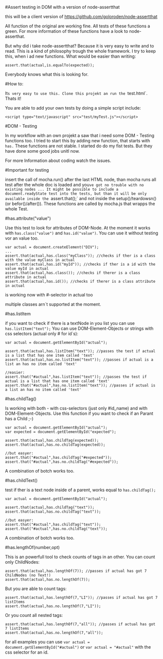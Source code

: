 #Assert testing in DOM with a version of node-assertthat 

this will be a client version of 
https://github.com/goloroden/node-assertthat

All function of the original are working fine. All tests of these functions a green. 
For more information of these functions have a look to node-asserthat.

But why did i take node-assertthat? Because it is very easy to write and to read. This is a kind of philosophy trough the whole framework.
I try to keep this, when i ad new functions. What would be easier than writing:
```
assert.that(actual,is.equalTo(expected));
```
Everybody knows what this is looking for.


#How to:

It`s very easy to use this. Clone this projekt an run the `test.html`.
Thats it!

You are able to add your own tests by doing a simple script include:
 ```
<script type="text/javascript" src="test/myTest.js"></script>
```



#DOM - Testing

In my workflow with an own projekt a saw that i need some DOM - Testing functions too. 
I tried to start this by adding new function, that starts with `has.` These functions are not stable. I started do do my fist tests.
But they have done some good jobs unitl now.

For more Information about coding watch the issues.

#Important for testing

insert the call of mocha.run() after the last HTML node, than mocha runs all test after the whole doc is loaded and you`ve got no
trouble with no existing nodes ...
It might be possible to include a document.readyState test into the tests, but than it will be only available inside the `assert.that();` 
and not inside the setup()/teardowsn() (or befor()/after()). These functions are called by mocha.js that wrapps the whole Test.

#has.attribute("value")

Use this test to look for attributes of DOM-Node.
At the moment it works with `has.class("value")` and `has.id("value")`. You can use it without testing vor an value too.
```
var actual = document.createElement("DIV");
...
assert.that(actual,has.class("myClass")); //checks if ther is a class with the value myClass in actual
assert.that(actual,has.id("myId")); //checks if ther is a id with the value myId in actual
assert.that(actual,has.class()); //checks if therer is a class attribute in actual
assert.that(actual,has.id()); //checks if therer is a class attribute in actual
```
is working now with #-selector in actual too

multiple classes arn`t supported at the moment.

#has.listItem

if you want to check if there is a textNode in you list you can use `has.listItem("text");`
You can use DOM-Element-Objects or strings with css selectors (actual only # for id`s):
```
var actual = document.getElementById("actual");

assert.that(actual,has.listItem("text")); //passes the test if actual is a list that has one item called 'text'
assert.that(actual,has.no.listItem("text")); //passes if actual is a list an has no item called 'text'

//easier:
assert.that("#actual",has.listItem("text")); //passes the test if actual is a list that has one item called 'text'
assert.that("#actual",has.no.listItem("text")); //passes if actual is a list an has no item called 'text'
```

#has.childTag()


Is working with both - with css-selectors (just only #id_name) and with DOM-Element-Objects.
Use this function if you want to check if an Parant has a Child ;-)

```
var actual = document.getElementById("actual");
var expected = document.getElementById("expected");

assert.that(actual,has.childTag(expected));
assert.that(actual,has.no.childTag(expected));

//but easyer:
assert.that("#actual",has.childTag("#expected"));
assert.that("#actual",has.no.childTag("#expected"));
```

A combination of botch works too.

#has.childText()

test if ther is a text node inside of a parent, works equal to `has.childTag();`
```
var actual = document.getElementById("actual");

assert.that(actual,has.childTag("text"));
assert.that(actual,has.no.childTag("text"));

//but easyer:
assert.that("#actual",has.childTag("text"));
assert.that("#actual",has.no.childTag("text"));
```

A combination of botch works too.

#has.lengthOf(number,opt)

This is an powerfull tool to check counts of tags in an other.
You can count only ChildNodes:
```
assert.that(actual,has.lengthOf(7)); //passes if actual has got 7 ChildNodes (no Text!)
assert.that(actual,has.no.lengthOf(7));
```

But you are able to count tags:
```
assert.that(actual,has.lengthOf(7,"LI")); //passes if actual has got 7 listItems
assert.that(actual,has.no.lengthOf(7,"LI"));
```
Or you count all nested tags:
```
assert.that(actual,has.lengthOf(7,"all")); //passes if actual has got 7 listItems
assert.that(actual,has.no.lengthOf(7,"all"));
```
for all examples you can use `var actual = document.getElementById("#actual")` or `var actual = "#actual"` with the css 
selector for an id.

